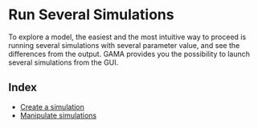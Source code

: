 # Run Several Simulations

To explore a model, the easiest and the most intuitive way to proceed is running several simulations with several parameter value, and see the differences from the output. GAMA provides you the possibility to launch several simulations from the GUI.

## Index

* [Create a simulation](#create-a-simulation)
* [Manipulate simulations](#manipulate-simulations)